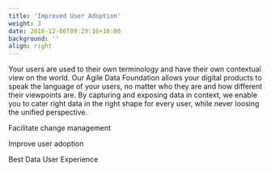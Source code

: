 ```yaml
---
title: 'Improved User Adoption'
weight: 3
date: 2018-12-06T09:29:16+10:00
background: ''
align: right
---
```


Your users are used to their own terminology and have their own contextual view on the world. Our Agile Data Foundation allows your digital products to speak the language of your users, no matter who they are and how different their viewpoints are. By capturing and exposing data in context, we enable you to cater right data in the right shape for every user, while never loosing the unified perspective. 

Facilitate change management

Improve user adoption

Best Data User Experience